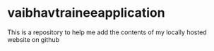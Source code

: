 # vaibhavtraineeapplication
This is a repository to help me add the contents of my locally hosted website on github
